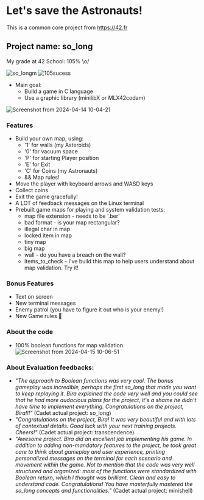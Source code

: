 # Let's save the Astronauts!
This is a common core project from https://42.fr
## Project name: so_long

My grade at 42 School: 105% \o/

![so_longm](https://github.com/biralavor/42_solong/assets/80487147/f760aaf0-3431-4fe8-81a2-09aa87535608)   ![105sucess](https://github.com/biralavor/42_solong/assets/80487147/7d94b14f-1c64-466d-8804-c636d59d6518)

- Main goal:
  - Build a game in C language
  - Use a graphic library (minilibX or MLX42codam)

![Screenshot from 2024-04-14 10-04-21](https://github.com/biralavor/42_solong/assets/80487147/9ab01979-2f1d-453f-af1b-fe9897ac9033)

### Features
- Build your own map, using:
  - '1' for walls (my Asteroids)
  - '0' for vacuum space
  - 'P' for starting Player position
  - 'E' for Exit
  - 'C' for Coins (my Astronauts)
  - && Map rules!
- Move the player with keyboard arrows and WASD keys
- Collect coins
- Exit the game gracefully!
- A LOT of feedback messages on the Linux terminal
- Prebuilt game maps for playing and system validation tests:
  - map file extension - needs to be '.ber'
  - bad format - is your map rectangular?
  - illegal char in map
  - locked item in map
  - tiny map
  - big map
  - wall - do you have a breach on the wall?
  - items_to_check - I've build this map to help users understand about map validation. Try it!

### Bonus Features
- Text on screen
- New terminal messages
- Enemy patrol (you have to figure it out who is your enemy!)
- New Game rules 🤔

### About the code
- 100% boolean functions for map validation
  ![Screenshot from 2024-04-15 10-06-51](https://github.com/biralavor/42_solong/assets/80487147/c560c576-bcda-46da-a710-cb824b560a40)


### About Evaluation feedbacks:
- _"The approach to Boolean functions was very cool. The bonus gameplay was incredible, perhaps the first so_long that made you want to keep replaying it. Bira explained the code very well and you could see that he had more audacious plans for the project, it's a shame he didn't have time to implement everything. Congratulations on the project, Bira!!!"_ (Cadet actual project: so_long)
- _"Congratulations on the project, Bira! It was very beautiful and with lots of contextual details. Good luck with your next training projects. Cheers!"_ (Cadet actual project: transcendence)
- _"Awesome project. Bira did an excellent job implementing his game. In addition to adding non-mandatory features to the project, he took great care to think about gameplay and user experience, printing personalized messages on the terminal for each scenario and movement within the game. Not to mention that the code was very well structured and organized: most of the functions were standardized with Boolean return, which I thought was brilliant. Clean and easy to understand code. Congratulations! You have masterfully mastered the so_long concepts and functionalities."_ (Cadet actual project: minishell)
